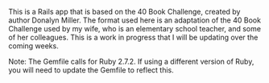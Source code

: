This is a Rails app that is based on the 40 Book Challenge, created by author Donalyn Miller. The format used here is an adaptation of the 40 Book Challenge used by my wife, who is an elementary school teacher, and some of her colleagues. This is a work in progress that I will be updating over the coming weeks. 

Note: The Gemfile calls for Ruby 2.7.2. If using a different version of Ruby, you will need to update the Gemfile to reflect this. 

